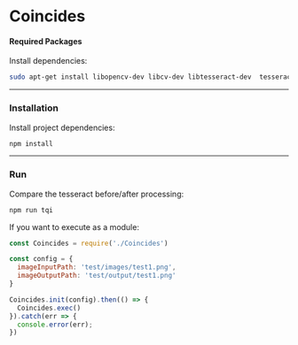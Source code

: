 # Coincides



#### Required Packages
Install dependencies:
``` bash
sudo apt-get install libopencv-dev libcv-dev libtesseract-dev  tesseract-ocr
```

***

### Installation

Install project dependencies:
``` bash
npm install
```

***

### Run

Compare the tesseract before/after processing:
``` bash
npm run tqi
```

If you want to execute as a module:

``` javascript
const Coincides = require('./Coincides')

const config = {
  imageInputPath: 'test/images/test1.png',
  imageOutputPath: 'test/output/test1.png'
}

Coincides.init(config).then(() => {
  Coincides.exec()
}).catch(err => {
  console.error(err);
})

```

